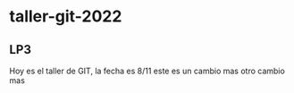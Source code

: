 # taller-git-2022
## LP3
Hoy es el taller de GIT, la fecha es 8/11
este es un cambio mas
otro cambio mas
